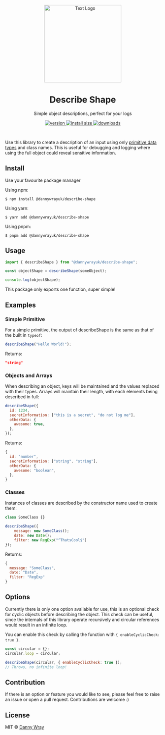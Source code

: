 <p align="center" >
 <img src="https://github.com/dannywrayuk/utilities/raw/main/packages/describe-shape/assets/logo.svg" alt="Text Logo" width="250" />
</p>

<h1 align="center">Describe Shape</h1>
<p align="center">Simple object descriptions, perfect for your logs</p>
<p align="center">
  <a href="https://npmjs.org/package/@dannywrayuk/describe-shape">
    <img src="https://img.shields.io/npm/v/@dannywrayuk/describe-shape.svg" alt="version" />
  </a>
   <a href="https://npmjs.org/package/@dannywrayuk/describe-shape">
    <img src="https://img.shields.io/bundlephobia/min/@dannywrayuk/describe-shape.svg" alt="install size" />
  </a>
  <a href="https://npmjs.org/package/@dannywrayuk/describe-shape">
    <img src="https://img.shields.io/npm/dm/@dannywrayuk/describe-shape.svg" alt="downloads" />
  </a>
</p>

<br />

Use this library to create a description of an input using only [primitive data types](https://developer.mozilla.org/en-US/docs/Glossary/Primitive) and class names. This is useful for debugging and logging where using the full object could reveal sensitive information.

## Install

Use your favourite package manager

Using npm:

```
$ npm install @dannywrayuk/describe-shape
```

Using yarn:

```
$ yarn add @dannywrayuk/describe-shape
```

Using pnpm:

```
$ pnpm add @dannywrayuk/describe-shape
```

## Usage

```js
import { describeShape } from "@dannywrayuk/describe-shape";

const objectShape = describeShape(someObject);

console.log(objectShape);
```

This package only exports one function, super simple!

## Examples

### Simple Primitive

For a simple primitive, the output of describeShape is the same as that of the built in `typeof`:

```js
describeShape("Hello World!");
```

Returns:

```json
"string"
```

### Objects and Arrays

When describing an object, keys will be maintained and the values replaced with their types. Arrays will maintain their length, with each elements being described in full:

```js
describeShape({
  id: 1234,
  secretInformation: ["this is a secret", "do not log me"],
  otherData: {
    awesome: true,
  },
});
```

Returns:

```js
{
  id: "number",
  secretInformation: ["string", "string"],
  otherData: {
    awesome: "boolean",
  },
}
```

### Classes

Instances of classes are described by the constructor name used to create them:

```js
class SomeClass {}

describeShape({
    message: new SomeClass();
    date: new Date();
    filter: new RegExp("^ThatsCool$")
});
```

Returns:

```js
{
  message: "SomeClass",
  date: "Date",
  filter: "RegExp"
}
```

## Options

Currently there is only one option available for use, this is an optional check for cyclic objects before describing the object. This check can be useful, since the internals of this library operate recursively and circular references would result in an infinite loop.

You can enable this check by calling the function with `{ enableCyclicCheck: true }`.

```js
const circular = {};
circular.loop = circular;

describeShape(circular, { enableCyclicCheck: true });
// Throws, no infinite loop!
```

## Contribution

If there is an option or feature you would like to see, please feel free to raise an issue or open a pull request. Contributions are welcome :)

## License

MIT © [Danny Wray](https://github.com/dannywrayuk/utilities/blob/main/packages/describe-shape/LICENCE)
